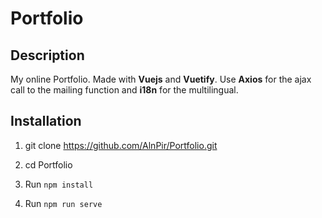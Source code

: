 # Portfolio

## Description

My online Portfolio. Made with **Vuejs** and **Vuetify**.
Use **Axios** for the ajax call to the mailing function and **i18n** for the multilingual.

## Installation

1. git clone https://github.com/AlnPir/Portfolio.git

2. cd Portfolio

3. Run `npm install`

4. Run `npm run serve`
